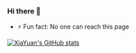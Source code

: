 ### Hi there 👋

<!--
**dut-xiayuan/dut-xiayuan** is a ✨ _special_ ✨ repository because its `README.md` (this file) appears on your GitHub profile.

Here are some ideas to get you started:

- 🔭 I’m currently working on ...
- 🌱 I’m currently learning ...
- 👯 I’m looking to collaborate on ...
- 🤔 I’m looking for help with ...
- 💬 Ask me about ...
- 📫 How to reach me: ...
- 😄 Pronouns: ...
- ⚡ Fun fact: ...
-->

- ⚡ Fun fact: No one can reach this page

[![XiaYuan's GitHub stats](https://github-readme-stats.vercel.app/api?username=dut-xiayuan)](https://github.com/dut-xiayuan/github-readme-stats)
